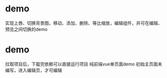 # demo
实现上唇、切换背景图，移动、添加、删除、等比缩放，编辑组件，并可在编辑、预览之间切换的demo

# demo
拉取项目后，下载完依赖可以直接运行项目
纯前端vue单页面demo
初始主页面未编写，进入编辑页，才可编辑
